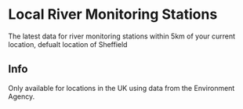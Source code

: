 # Local River Monitoring Stations

The latest data for river monitoring stations within 5km of your current location, defualt location of Sheffield

## Info

Only available for locations in the UK using data from the Environment Agency.

